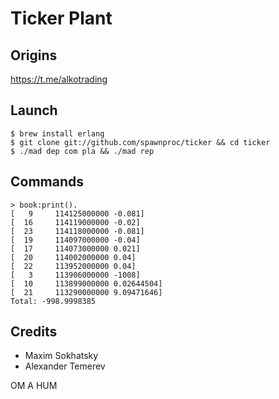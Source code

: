 Ticker Plant
============

Origins
-------

https://t.me/alkotrading

Launch
------

```
$ brew install erlang
$ git clone git://github.com/spawnproc/ticker && cd ticker
$ ./mad dep com pla && ./mad rep
```

Commands
--------

```
> book:print().
[   9     114125000000 -0.081]
[  16     114119000000 -0.02]
[  23     114118000000 -0.081]
[  19     114097000000 -0.04]
[  17     114073000000 0.021]
[  20     114002000000 0.04]
[  22     113952000000 0.04]
[   3     113906000000 -1008]
[  10     113899000000 0.02644504]
[  21     113290000000 9.09471646]
Total: -998.9998385
```

Credits
-------

* Maxim Sokhatsky
* Alexander Temerev

OM A HUM
